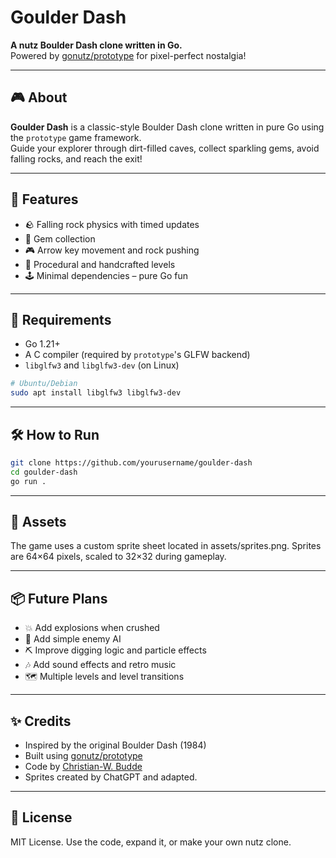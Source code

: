 # Goulder Dash

**A nutz Boulder Dash clone written in Go.**  
Powered by [gonutz/prototype](https://github.com/gonutz/prototype) for pixel-perfect nostalgia!

---

## 🎮 About

**Goulder Dash** is a classic-style Boulder Dash clone written in pure Go using the `prototype` game framework.  
Guide your explorer through dirt-filled caves, collect sparkling gems, avoid falling rocks, and reach the exit!

---

## 🚀 Features

- 🪨 Falling rock physics with timed updates
- 💎 Gem collection
- 🎮 Arrow key movement and rock pushing
- 🧱 Procedural and handcrafted levels
- 🕹 Minimal dependencies – pure Go fun

---

## 🧰 Requirements

- Go 1.21+
- A C compiler (required by `prototype`'s GLFW backend)
- `libglfw3` and `libglfw3-dev` (on Linux)

```bash
# Ubuntu/Debian
sudo apt install libglfw3 libglfw3-dev
```

---

## 🛠 How to Run

```bash
git clone https://github.com/yourusername/goulder-dash
cd goulder-dash
go run .
```

---

## 🎨 Assets

The game uses a custom sprite sheet located in assets/sprites.png.
Sprites are 64×64 pixels, scaled to 32×32 during gameplay.

---

## 📦 Future Plans

- 💥 Add explosions when crushed
- 🤖 Add simple enemy AI
- ⛏ Improve digging logic and particle effects
- 🎶 Add sound effects and retro music
- 🗺 Multiple levels and level transitions

---

## ✨ Credits

- Inspired by the original Boulder Dash (1984)
- Built using [gonutz/prototype](https://github.com/gonutz/prototype)
- Code by [Christian-W. Budde](https://pcjv.de)
- Sprites created by ChatGPT and adapted.

---

## 🧪 License

MIT License.
Use the code, expand it, or make your own nutz clone.
